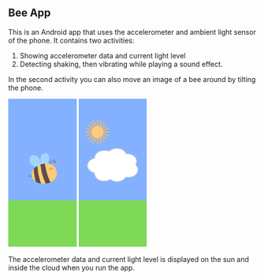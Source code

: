 ## Bee App
This is an Android app that uses the accelerometer and ambient light sensor of the phone. 
It contains two activities: 
1. Showing accelerometer data and current light level
2. Detecting shaking, then vibrating while playing a sound effect.

In the second activity you can also move an image of a bee around by tilting the phone.

<img src="app/src/main/res/drawable/page_3.png" height="300"> <img src="app/src/main/res/drawable/page_2.png" height="300">

The accelerometer data and current light level is displayed on the sun and inside the cloud when you run the app. 
